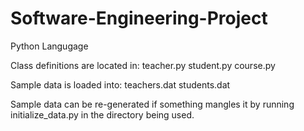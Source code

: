 # Software-Engineering-Project 
Python Langugage

Class definitions are located in:
teacher.py
student.py
course.py

Sample data is loaded into:
teachers.dat
students.dat

Sample data can be re-generated if something mangles it by running initialize_data.py in the directory being used.

